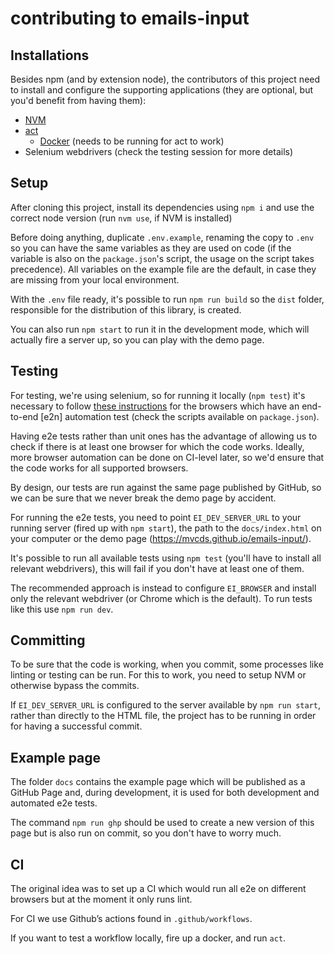 # contributing to emails-input

## Installations

Besides npm (and by extension node), the contributors of this project need to install and configure the supporting applications (they are optional, but you'd benefit from having them):

* [NVM](https://github.com/nvm-sh/nvm)
* [act](https://github.com/nektos/act)
  * [Docker](https://www.docker.com/) (needs to be running for act to work)
* Selenium webdrivers (check the testing session for more details)

## Setup

After cloning this project, install its dependencies using `npm i` and use the correct node version (run `nvm use`, if NVM is installed)

Before doing anything, duplicate `.env.example`, renaming the copy to `.env` so you can have the same variables as they are used on code (if the variable is also on the `package.json`'s script, the usage on the script takes precedence). All variables on the example file are the default, in case they are missing from your local environment.

With the `.env` file ready, it's possible to run `npm run build` so the `dist` folder, responsible for the distribution of this library, is created.

You can also run `npm start` to run it in the development mode, which will actually fire a server up, so you can play with the demo page.

## Testing

For testing, we're using selenium, so for running it locally (`npm test`) it's necessary to follow [these instructions](https://www.npmjs.com/package/selenium-webdriver) for the browsers which have an end-to-end [e2n] automation test (check the scripts available on `package.json`).

Having e2e tests rather than unit ones has the advantage of allowing us to check if there is at least one browser for which the code works. Ideally, more browser automation can be done on CI-level later, so we'd ensure that the code works for all supported browsers.

By design, our tests are run against the same page published by GitHub, so we can be sure that we never break the demo page by accident.

For running the e2e tests, you need to point `EI_DEV_SERVER_URL` to your running server (fired up with `npm start`), the path to the `docs/index.html` on your computer or the demo page (https://mvcds.github.io/emails-input/).

It's possible to run all available tests using `npm test` (you'll have to install all relevant webdrivers), this will fail if you don't have at least one of them.

The recommended approach is instead to configure `EI_BROWSER` and install only the relevant webdriver (or Chrome which is the default). To run tests like this use `npm run dev`.

## Committing

To be sure that the code is working, when you commit, some processes like linting or testing can be run. For this to work, you need to setup NVM or otherwise bypass the commits.

If `EI_DEV_SERVER_URL` is configured to the server available by `npm run start`, rather than directly to the HTML file, the project has to be running in order for having a successful commit.

## Example page

The folder `docs` contains the example page which will be published as a GitHub Page and, during development, it is used for both development and automated e2e tests.

The command `npm run ghp` should be used to create a new version of this page but is also run on commit, so you don't have to worry much.

## CI

The original idea was to set up a CI which would run all e2e on different browsers but at the moment it only runs lint.

For CI we use Github’s actions found in `.github/workflows`.

If you want to test a workflow locally, fire up a docker, and run `act`.
